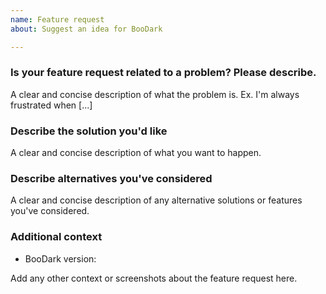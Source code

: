 ```yaml
---
name: Feature request
about: Suggest an idea for BooDark

---
```


### Is your feature request related to a problem? Please describe.

A clear and concise description of what the problem is. Ex. I'm always frustrated when [...]

### Describe the solution you'd like

A clear and concise description of what you want to happen.

### Describe alternatives you've considered

A clear and concise description of any alternative solutions or features you've considered.

### Additional context

- BooDark version:

Add any other context or screenshots about the feature request here.
